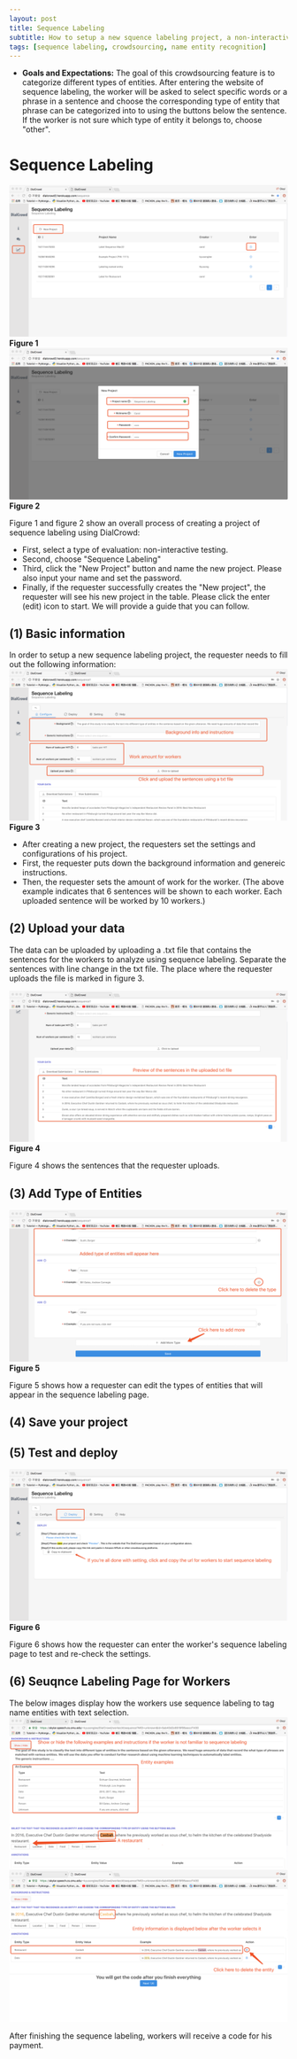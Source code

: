 ```yaml
---
layout: post
title: Sequence Labeling
subtitle: How to setup a new squence labeling project, a non-interactive test, in DialCrowd Admin
tags: [sequence labeling, crowdsourcing, name entity recognition]
---
```


-  **Goals and Expectations:** The goal of this crowdsourcing feature is to categorize different types of entities. After entering the website of sequence labeling, the worker will be asked to select specific words or a phrase in a sentence and choose the corresponding type of entity that phrase can be categorized into to using the buttons below the sentence. If the worker is not sure which type of entity it belongs to, choose "other".

# Sequence Labeling
![Image](../img/sl-1.png)
**Figure 1**
![Image](../img/sl-2.png)
**Figure 2**

Figure 1 and figure 2 show an overall process of creating a project of sequence labeling using DialCrowd:

- First, select a type of evaluation: non-interactive testing.
- Second, choose "Sequence Labeling"
- Third, click the "New Project" button and name the new project. Please also input your name and set the password.
- Finally, if the requester successfully creates the "New project", the requester will see his new project in the table. Please click the enter (edit) icon to start. We will provide a guide that you can follow.

## (1) Basic information 
In order to setup a new sequence labeling project, the requester needs to fill out the following information:
![Image](../img/sl-3.png)
**Figure 3**

- After creating a new project, the requesters set the settings and configurations of his project.
- First, the requester puts down the background information and genereic instructions.
- Then, the requester sets the amount of work for the worker. (The above example indicates that 6 sentences will be shown to each worker. Each uploaded sentence will be worked by 10 workers.)

## (2) Upload your data
The data can be uploaded by uploading a .txt file that contains the sentences for the workers to analyze using sequence labeling. Separate the sentences with line change in the txt file. The place where the requester uploads the file is marked in figure 3.

![Image](../img/sl-4.png)
**Figure 4**

Figure 4 shows the sentences that the requester uploads.

## (3) Add Type of Entities
![Image](../img/sl-5.png)
**Figure 5**

Figure 5 shows how a requester can edit the types of entities that will appear in the sequence labeling page.

## (4) Save your project

## (5) Test and deploy
![Image](../img/sl-6.png)
**Figure 6**

Figure 6 shows how the requester can enter the worker's sequence labeling page to test and re-check the settings.

## (6) Seuqnce Labeling Page for Workers
The below images display how the workers use sequence labeling to tag name entities with text selection.
![Image](../img/sl-7.png)
![Image](../img/sq-8.png)

After finishing the sequence labeling, workers will receive a code for his payment.
